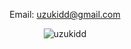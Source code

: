 <!-- <h1 align="center">Hi 👋, I'm Giyn</h1> -->
<!-- <h3 align="center">An undergraduate in GDUT</h3> -->
<p align="center">Email: <a href="mailto:uzukidd@gmail.com">uzukidd@gmail.com</a></p>
<!-- <p align="center">Blog: <a href="https://giyn.work">giyn.work</a></p> -->
<!-- <p align="center">Hobby: Guitar:guitar: Singing:microphone: Coding:keyboard:</p> -->
<!-- <div align=center><img width='320' height='200' src="https://github.com/Giyn/Giyn/blob/master/Assets/Work.gif"/></div>
<br> -->
<div align=center><img align="center" src="https://github-readme-stats.vercel.app/api?username=uzukidd&show_icons=true&theme=dark" alt="uzukidd" /></div>
